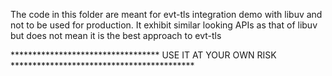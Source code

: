 The code in this folder are meant for evt-tls integration demo with libuv and not to be used for production.
It exhibit similar looking APIs as that of libuv but does not mean it is the best approach to evt-tls

********************************** USE IT AT YOUR OWN RISK ******************************************
